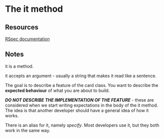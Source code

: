 # The it method

## Resources

[RSpec documentation](https://relishapp.com/rspec/rspec-core/v/3-8/docs/example-groups/basic-structure-describe-it)

## Notes

it is a method.

it accepts an argument - usually a string that makes it read like a sentence.

The goal is to describe a feature of the card class.  You want to describe the **expected behaviour** of what you are about to build.

***DO NOT DESCRIBE THE IMPLEMENTATION OF THE FEATURE*** - these are considered when we start writing expectations in the body of the it method.  The idea is that another developer should have a general idea of how it works.

There is an alias for it, namely _specify_. Most developers use it, but they both work in the same way.
